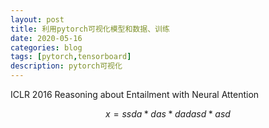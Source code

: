```yaml
---
layout: post
title: 利用pytorch可视化模型和数据、训练
date: 2020-05-16
categories: blog
tags: [pytorch,tensorboard]
description: pytorch可视化
---
```


ICLR 2016 Reasoning about Entailment with Neural Attention

 

 
$$
x = ssda*das*dadasd*asd
$$

